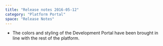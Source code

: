 ```yaml
---
title: "Release notes 2016-05-12"
category: "Platform Portal"
space: "Release Notes"
---
```

*   The colors and styling of the Development Portal have been brought in line with the rest of the platform.